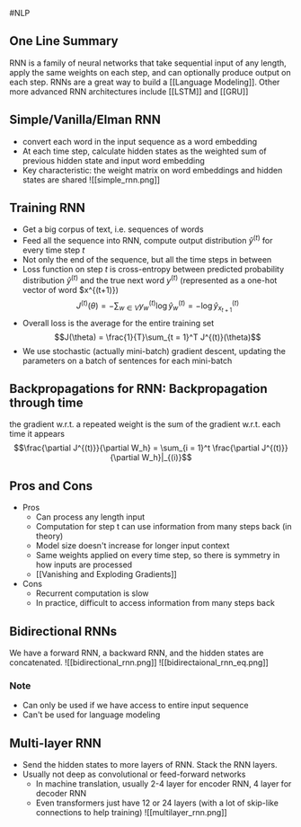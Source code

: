 #NLP 
## One Line Summary
RNN is a family of neural networks that take sequential input of any length, apply the same weights on each step, and can optionally produce output on each step. RNNs are a great way to build a [[Language Modeling]]. Other more advanced RNN architectures include [[LSTM]] and [[GRU]]

## Simple/Vanilla/Elman RNN
- convert each word in the input sequence as a word embedding
- At each time step, calculate hidden states as the weighted sum of previous hidden state and input word embedding
- Key characteristic: the weight matrix on word embeddings and hidden states are shared
	![[simple_rnn.png]]
## Training RNN
- Get a big corpus of text, i.e. sequences of words
- Feed all the sequence into RNN, compute output distribution $\hat{y}^{(t)}$ for every time step $t$
- Not only the end of the sequence, but all the time steps in between
- Loss function on step $t$ is cross-entropy between predicted probability distribution $\hat{y}^{(t)}$ and the true next word $y^{(t)}$ (represented as a one-hot vector of word $x^{(t+1)}) $$J^{(t)}(\theta) = - \sum_{w\in V} y_w^{(t)}\log \hat{y}_w^{(t)} = - \log \hat{y}_{x_{t+1}}^{(t)}$$
- Overall loss is the average for the entire training set $$J(\theta) = \frac{1}{T}\sum_{t = 1}^T J^{(t)}(\theta)$$
- We use stochastic (actually mini-batch) gradient descent, updating the parameters on a batch of sentences for each mini-batch
## Backpropagations for RNN: **Backpropagation through time**
the gradient w.r.t. a repeated weight is the sum of the gradient w.r.t. each time it appears $$\frac{\partial J^{(t)}}{\partial W_h} = \sum_{i = 1}^t \frac{\partial J^{(t)}}{\partial W_h}|_{(i)}$$
## Pros and Cons
- Pros
	- Can process any length input
	- Computation for step t can use information from many steps back (in theory)
	- Model size doesn't increase for longer input context
	- Same weights applied on every time step, so there is symmetry in how inputs are processed
	- [[Vanishing and Exploding Gradients]]
- Cons
	- Recurrent computation is slow
	- In practice, difficult to access information from many steps back
## Bidirectional RNNs
We have a forward RNN, a backward RNN, and the hidden states are concatenated.
![[bidirectional_rnn.png]]
![[bidirectaional_rnn_eq.png]]
### Note
- Can only be used if we have access to entire input sequence
- Can't be used for language modeling
## Multi-layer RNN
- Send the hidden states to more layers of RNN. Stack the RNN layers.
- Usually not deep as convolutional or feed-forward networks
	- In machine translation, usually 2-4 layer for encoder RNN, 4 layer for decoder RNN
	- Even transformers just have 12 or 24 layers (with a lot of skip-like connections to help training)
![[multilayer_rnn.png]]